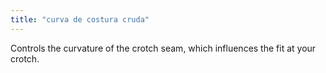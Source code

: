 ```yaml
---
title: "curva de costura cruda"
---
```


Controls the curvature of the crotch seam, which influences the fit at your crotch.




